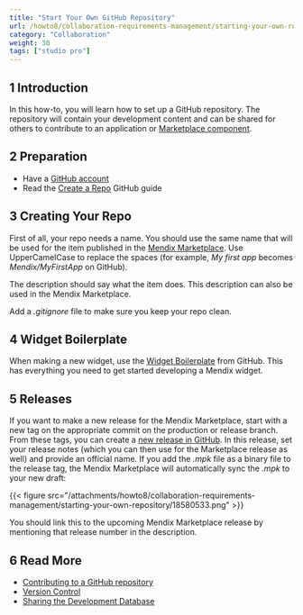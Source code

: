 ```yaml
---
title: "Start Your Own GitHub Repository"
url: /howto8/collaboration-requirements-management/starting-your-own-repository/
category: "Collaboration"
weight: 30
tags: ["studio pro"]
---
```


## 1 Introduction

In this how-to, you will learn how to set up a GitHub repository. The repository will contain your development content and can be shared for others to contribute to an application or [Marketplace component](/appstore/general/share-app-store-content/).

## 2 Preparation

* Have a [GitHub account](https://github.com/join)
* Read the [Create a Repo](https://help.github.com/articles/create-a-repo) GitHub guide

## 3 Creating Your Repo

First of all, your repo needs a name. You should use the same name that will be used for the item published in the [Mendix Marketplace](https://marketplace.mendix.com/). Use UpperCamelCase to replace the spaces (for example, *My first app* becomes *Mendix/MyFirstApp* on GitHub).

The description should say what the item does. This description can also be used in the Mendix Marketplace.

Add a *.gitignore* file to make sure you keep your repo clean.

## 4 Widget Boilerplate

When making a new widget, use the [Widget Boilerplate](https://github.com/mendix/AppStoreWidgetBoilerplate) from GitHub. This has everything you need to get started developing a Mendix widget.

## 5 Releases

If you want to make a new release for the Mendix Marketplace, start with a new tag on the appropriate commit on the production or release branch. From these tags, you can create a [new release in GitHub](https://help.github.com/articles/creating-releases). In this release, set your release notes (which you can then use for the Marketplace release as well) and provide an official name. If you add the *.mpk* file as a binary file to the release tag, the Mendix Marketplace will automatically sync the *.mpk* to your new draft:

{{< figure src="/attachments/howto8/collaboration-requirements-management/starting-your-own-repository/18580533.png" >}}

You should link this to the upcoming Mendix Marketplace release by mentioning that release number in the description.

## 6 Read More

* [Contributing to a GitHub repository](/howto8/collaboration-requirements-management/contribute-to-a-github-repository/)
* [Version Control](/refguide8/version-control/)
* [Sharing the Development Database](/howto8/collaboration-requirements-management/sharing-the-development-database/)
